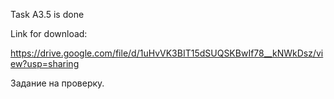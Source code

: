 Task A3.5 is done

Link for download:

https://drive.google.com/file/d/1uHvVK3BIT15dSUQSKBwIf78__kNWkDsz/view?usp=sharing

Задание на проверку.